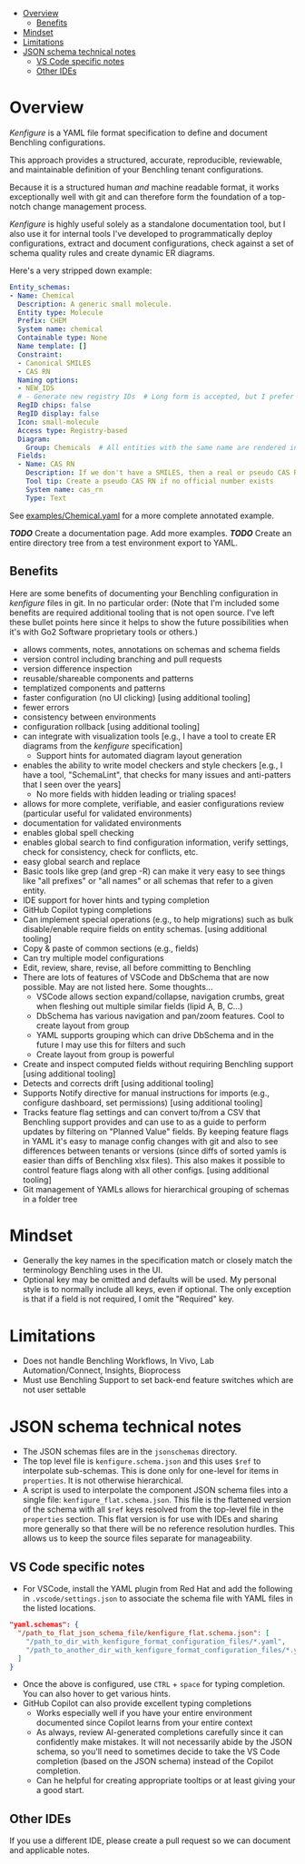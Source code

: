 - [Overview](#overview)
  - [Benefits](#benefits)
- [Mindset](#mindset)
- [Limitations](#limitations)
- [JSON schema technical notes](#json-schema-technical-notes)
  - [VS Code specific notes](#vs-code-specific-notes)
  - [Other IDEs](#other-ides)

# Overview
*Kenfigure* is a YAML file format specification to define and document Benchling configurations.

This approach provides a structured, accurate, reproducible, reviewable, and maintainable definition
of your Benchling tenant configurations.

Because it is a structured human *and* machine readable format, it works exceptionally well with git
and can therefore form the foundation of a top-notch change management process.

*Kenfigure* is highly useful solely as a standalone documentation tool, but I also use it for internal tools I've developed
to programmatically deploy configurations, extract and document configurations, check against a set of schema quality rules
and create dynamic ER diagrams.

Here's a very stripped down example:
```yaml
Entity_schemas:
- Name: Chemical
  Description: A generic small molecule.
  Entity type: Molecule
  Prefix: CHEM
  System name: chemical
  Containable type: None
  Name template: []
  Constraint:
  - Canonical SMILES
  - CAS RN
  Naming options:
  - NEW_IDS
  # - Generate new registry IDs  # Long form is accepted, but I prefer the short form
  RegID chips: false
  RegID display: false
  Icon: small-molecule
  Access type: Registry-based
  Diagram:
    Group: Chemicals  # All entities with the same name are rendered in a group of that name
  Fields:
  - Name: CAS RN
    Description: If we don't have a SMILES, then a real or pseudo CAS RN drives uniqueness
    Tool tip: Create a pseudo CAS RN if no official number exists
    System name: cas_rn
    Type: Text
```

See [examples/Chemical.yaml](./examples/Chemical.yaml) for a more complete annotated example.

***TODO*** Create a documentation page. Add more examples.
***TODO*** Create an entire directory tree from a test environment export to YAML.

## Benefits 
Here are some benefits of documenting your Benchling configuration in *kenfigure* files in git. In no particular order:
(Note that I'm included some benefits are required additional tooling that is not open source.
I've left these bullet points here since it helps to show the future possibilities when it's with Go2 Software
proprietary tools or others.)
- allows comments, notes, annotations on schemas and schema fields
- version control including branching and pull requests
- version difference inspection
- reusable/shareable components and patterns
- templatized components and patterns
- faster configuration (no UI clicking) [using additional tooling]
- fewer errors
- consistency between environments
- configuration rollback [using additional tooling]
- can integrate with visualization tools [e.g., I have a tool to create ER diagrams from the *kenfigure* specification]
  - Support hints for automated diagram layout generation
- enables the ability to write model checkers and style checkers [e.g., I have a tool, "SchemaLint", that checks for many issues and anti-patters that I seen over the years]
  - No more fields with hidden leading or trialing spaces!
- allows for more complete, verifiable, and easier configurations review (particular useful for validated environments)
- documentation for validated environments
- enables global spell checking
- enables global search to find configuration information, verify settings, check for consistency, check for conflicts, etc.
- easy global search and replace
- Basic tools like grep (and grep -R) can make it very easy to see things like "all prefixes" or "all names" or all
  schemas that refer to a given entity.
- IDE support for hover hints and typing completion
- GitHub Copilot typing completions
- Can implement special operations (e.g., to help migrations) such as bulk disable/enable require fields on entity schemas. [using additional tooling]
- Copy & paste of common sections (e.g., fields)
- Can try multiple model configurations
- Edit, review, share, revise, all before committing to Benchling
- There are lots of features of VSCode and DbSchema that are now possible. May are not listed here. Some thoughts...
  - VSCode allows section expand/collapse, navigation crumbs, great when fleshing out multiple similar fields (lipid A, B, C...)
  - DbSchema has various navigation and pan/zoom features. Cool to create layout from group
  - YAML supports grouping which can drive DbSchema and in the future I may use this for filters and such
  - Create layout from group is powerful
- Create and inspect computed fields without requiring Benchling support [using additional tooling]
- Detects and corrects drift [using additional tooling]
- Supports Notify directive for manual instructions for imports (e.g., configure dashboard, set permissions) [using additional tooling]
- Tracks feature flag settings and can convert to/from a CSV that Benchling support provides and can use to as a guide to perform updates
  by filtering on "Planned Value" fields. By keeping feature flags in YAML it's easy to manage config changes with git and also
  to see differences between tenants or versions (since diffs of sorted yamls is easier than diffs of Benchling xlsx files). This also
  makes it possible to control feature flags along with all other configs. [using additional tooling]
- Git management of YAMLs allows for hierarchical grouping of schemas in a folder tree

# Mindset
- Generally the key names in the specification match or closely match the terminology Benchling uses in the UI.
- Optional key may be omitted and defaults will be used. My personal style is to normally include all keys, even if optional.
  The only exception is that if a field is not required, I omit the "Required" key.

# Limitations
- Does not handle Benchling Workflows, In Vivo, Lab Automation/Connect, Insights, Bioprocess
- Must use Benchling Support to set back-end feature switches which are not user settable

# JSON schema technical notes
- The JSON schemas files are in the `jsonschemas` directory.
- The top level file is `kenfigure.schema.json` and this uses `$ref` to 
  interpolate sub-schemas. This is done only for one-level for items in `properties`.
  It is not otherwise hierarchical.
- A script is used to interpolate the component JSON schema files into a single file: `kenfigure_flat.schema.json`.
  This file is the flattened version of the schema with all `$ref` keys
  resolved from the top-level file in the `properties` section. This flat version
  is for use with IDEs and sharing more generally so that there will be no
  reference resolution hurdles. This allows us to keep the source files separate for manageability.

## VS Code specific notes
- For VSCode, install the YAML plugin from Red Hat and add the following in
  `.vscode/settings.json` to associate the schema file with YAML files in the listed locations.
```json
"yaml.schemas": {
  "/path_to_flat_json_schema_file/kenfigure_flat.schema.json": [
    "/path_to_dir_with_kenfigure_format_configuration_files/*.yaml",
    "/path_to_another_dir_with_kenfigure_format_configuration_files/*.yaml"
  ]
}
```
- Once the above is configured, use `CTRL` + `space` for typing completion. You can also hover to get various hints.
- GitHub Copilot can also provide excellent typing completions
  - Works especially well if you have your entire environment documented since Copilot learns from your entire context
  - As always, review AI-generated completions carefully since it can confidently make mistakes.
    It will not necessarily abide by the JSON schema, so you'll need to sometimes decide to take the VS Code
    completion (based on the JSON schema) instead of the Copilot completion.
  - Can he helpful for creating appropriate tooltips or at least giving your a good start.

## Other IDEs
If you use a different IDE, please create a pull request so we can document and applicable notes.